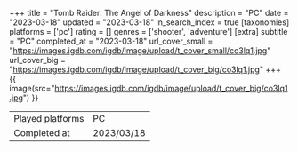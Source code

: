 +++
title = "Tomb Raider: The Angel of Darkness"
description = "PC"
date = "2023-03-18"
updated = "2023-03-18"
in_search_index = true
[taxonomies]
platforms = ['pc']
rating = []
genres = ['shooter', 'adventure']
[extra]
subtitle = "PC"
completed_at = "2023-03-18"
url_cover_small = "https://images.igdb.com/igdb/image/upload/t_cover_small/co3lq1.jpg"
url_cover_big = "https://images.igdb.com/igdb/image/upload/t_cover_big/co3lq1.jpg"
+++
{{ image(src="https://images.igdb.com/igdb/image/upload/t_cover_big/co3lq1.jpg") }}

|              |            |
| ------------ | ---------- |
| Played platforms    | PC |
| Completed at | 2023/03/18 |

